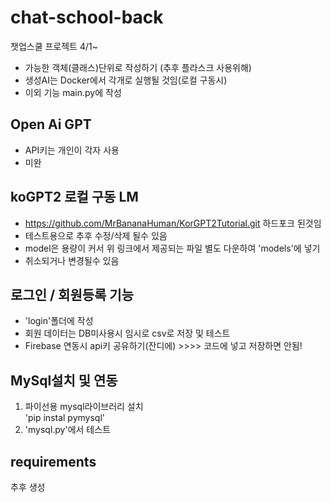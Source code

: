 # chat-school-back
챗업스쿨 프로젝트  4/1~

- 가능한 객체(클래스)단위로 작성하기  (추후 플라스크 사용위해)
- 생성AI는 Docker에서 각개로 실행될 것임(로컬 구동시)  
- 이외 기능 main.py에 작성  

## Open Ai GPT
- API키는 개인이 각자 사용  
- 미완  

## koGPT2 로컬 구동 LM
- https://github.com/MrBananaHuman/KorGPT2Tutorial.git 하드포크 된것임  
- 테스트용으로 추후 수정/삭제 될수 있음  
- model은 용량이 커서 위 링크에서 제공되는 파일 별도 다운하여 'models'에 넣기
- 취소되거나 변경될수 있음


## 로그인 / 회원등록 기능
- 'login'폴더에 작성  
- 회원 데이터는 DB미사용시 임시로 csv로 저장 및 테스트  
- Firebase 연동시 api키 공유하기(잔디에) >>>> 코드에 넣고 저장하면 안됨!  

## MySql설치 및 연동
1. 파이선용 mysql라이브러리 설치  
'pip instal pymysql'
2. 'mysql.py'에서 테스트

## requirements
추후 생성
